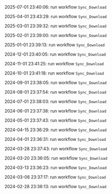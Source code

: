 2025-07-01 23:40:06: run workflow `Sync_Download` 

2025-04-01 23:43:29: run workflow `Sync_Download` 

2025-03-01 23:39:32: run workflow `Sync_Download` 

2025-02-01 23:39:00: run workflow `Sync_Download` 

2025-01-01 23:39:13: run workflow `Sync_Download` 

2024-12-01 23:40:05: run workflow `Sync_Download` 

2024-11-01 23:41:25: run workflow `Sync_Download` 

2024-10-01 23:41:18: run workflow `Sync_Download` 

2024-09-01 23:38:05: run workflow `Sync_Download` 

2024-08-01 23:37:54: run workflow `Sync_Download` 

2024-07-01 23:38:03: run workflow `Sync_Download` 

2024-06-01 23:37:38: run workflow `Sync_Download` 

2024-05-01 23:37:43: run workflow `Sync_Download` 

2024-04-15 23:36:29: run workflow `Sync_Download` 

2024-04-01 23:36:31: run workflow `Sync_Download` 

2024-03-28 23:37:43: run workflow `Sync_Download` 

2024-03-20 23:36:05: run workflow `Sync_Download` 

2024-03-13 23:36:23: run workflow `Sync_Download` 

2024-03-06 23:37:17: run workflow `Sync_Download` 

2024-02-28 23:36:13: run workflow `Sync_Download` 


